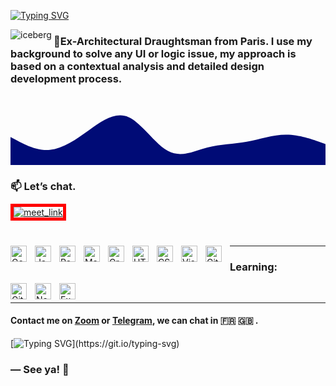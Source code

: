 <!-- ![Cover](https://github.com/z-bj/z-bj/blob/master/img/under-construction.gif) -->

<!-- # Put on your wetsuit, <br/>load your oxygen tanks, we dive right away. ⚓🦑 -->

<!-- DIVING txt -->

[![Typing SVG](https://readme-typing-svg.herokuapp.com?font=Lobster&size=49&duration=2500&color=044CB0&background=FFFFFF00&center=true&vCenter=true&width=1200&height=88&lines=Hello+world!+;Load+your+oxygen+tanks%2C+put+your+wet+suit.;We+dive+right+away..+%E2%9A%93%F0%9F%90%99)](https://git.io/typing-svg)

<!-- ![Cover](https://github.com/z-bj/z-bj/blob/master/img/iceberg-react.jpg) -->

<img align="left" alt="iceberg" width="auto" src="https://github.com/z-bj/z-bj/blob/master/img/iceberg-react.jpg" style="padding-top:0;" />





### 📐Ex-Architectural Draughtsman from Paris. I use my background to solve any UI or logic issue, my approach is based on a contextual analysis and detailed design development process.
<svg xmlns="http://www.w3.org/2000/svg" viewBox="0 0 1440 320"><path fill="#000b76" fill-opacity="1" d="M0,192L30,208C60,224,120,256,180,250.7C240,245,300,203,360,160C420,117,480,75,540,101.3C600,128,660,224,720,256C780,288,840,256,900,240C960,224,1020,224,1080,213.3C1140,203,1200,181,1260,181.3C1320,181,1380,203,1410,213.3L1440,224L1440,320L1410,320C1380,320,1320,320,1260,320C1200,320,1140,320,1080,320C1020,320,960,320,900,320C840,320,780,320,720,320C660,320,600,320,540,320C480,320,420,320,360,320C300,320,240,320,180,320C120,320,60,320,30,320L0,320Z"></path></svg>


<!-- RDV -->

### 📫 Let’s chat.
<a style="border: 5px solid red;" href="https://calendly.com/zakaria-beji/20min" target="_blank"><img width="auto" alt="meet_link" src="https://github.com/z-bj/z-bj/blob/master/img/zoom-blue.png"></a>

<br/>

[<img align="left" alt="Googling" width="26px" src="https://cdn.jsdelivr.net/gh/devicons/devicon/icons/google/google-original.svg" style="padding-right:10px;" />][Googling]
[<img align="left" alt="JavaScript" width="26px" src="https://cdn.jsdelivr.net/gh/devicons/devicon/icons/javascript/javascript-original.svg" style="padding-right:10px;" />][js]
[<img align="left" alt="React" width="26px" src="https://cdn.jsdelivr.net/gh/devicons/devicon/icons/react/react-original.svg" style="padding-right:10px;" />][react]
[<img align="left" alt="Material" width="26px" src="https://cdn.jsdelivr.net/gh/devicons/devicon/icons/materialui/materialui-original.svg" style="padding-right:10px;" />][material]
[<img align="left" alt="Graph-ql" width="26px" src="https://cdn.jsdelivr.net/gh/devicons/devicon/icons/graphql/graphql-plain.svg" style="padding-right:10px;" />][graph]
[<img align="left" alt="HTML5" width="26px" src="https://cdn.jsdelivr.net/gh/devicons/devicon/icons/html5/html5-original.svg" style="padding-right:10px;" />][html]
[<img align="left" alt="CSS3" width="26px" src="https://cdn.jsdelivr.net/gh/devicons/devicon/icons/css3/css3-original.svg" style="padding-right:10px;" />][css]
[<img align="left" alt="Visual Studio Code" width="26px" src="https://cdn.jsdelivr.net/gh/devicons/devicon/icons/vscode/vscode-original.svg" style="padding-right:10px;" />][vscode]
[<img align="left" alt="Git" width="26px" src="https://cdn.jsdelivr.net/gh/devicons/devicon/icons/git/git-original.svg" style="padding-right:10px;" />][git]
<hr>

### Learning:

[<img align="left" alt="Git" width="26px" src="https://cdn.jsdelivr.net/gh/devicons/devicon/icons/typescript/typescript-original.svg" style="padding-right:10px;" />][TS]
[<img align="left" alt="Node.js" width="26px" src="https://cdn.jsdelivr.net/gh/devicons/devicon/icons/nodejs/nodejs-original.svg" style="padding-right:10px;" />][nodejs]
[<img align="left" alt="Express" width="26px" src="https://cdn.jsdelivr.net/gh/devicons/devicon/icons/express/express-original.svg" style="padding-right:10px;" />][Ex]

<br/>
<hr>



[html]: https://developer.mozilla.org/fr/docs/Web/HTML
[vscode]: https://code.visualstudio.com/
[css]: https://developer.mozilla.org/fr/docs/Web/CSS
[react]: https://reactjs.org/
[js]: https://developer.mozilla.org/fr/docs/Web/JavaScript
[nodejs]: https://nodejs.org/en/
[graphql]: https://graphql.org/
[git]: https://git-scm.com/
[Googling]:https://www.youtube.com/watch?v=cEBkvm0-rg0&list=WL&index=24
[material]:https://mui.com/
[graph]:https://graphql.org/
[Ex]:https://expressjs.com/
[TS]:https://www.typescriptlang.org/



#### Contact me on [Zoom](https://calendly.com/zakaria-beji/20min?month=2022-04) or [Telegram](https://t.me/Zbj_archi), we can chat in 🇫🇷  🇬🇧  .

<!--  Think the code-->
[![Typing SVG](https://readme-typing-svg.herokuapp.com?font=Helvetica&size=35&duration=2500&color=004C9C&vCenter=true&multiline=true&width=700&height=100&lines=Think+the+Code%2C+code+the+Thinking.)](https://git.io/typing-svg)

### ― See ya! 👋


